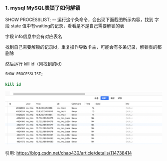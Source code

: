 ### 1. mysql MySQL表锁了如何解锁

SHOW PROCESSLIST;  -- 运行这个条命令，会出现下面截图所示内容，找到 字段 state  值中有waiting的记录，看看是不是自己需要解锁的表

字段 info信息中会有对应表名

找到自己需要解锁的记录id，重复操作导致卡主，可能会有多条记录，解锁表的都删除

然后运行 kill id（刚找到的id）

```sql
SHOW PROCESSLIST;

kill id 
```

![](mysql.assets/mysql-锁表.png)

引用: https://blog.csdn.net/chao430/article/details/114738414
